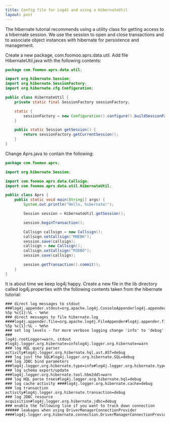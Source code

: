 ```yaml
---
title: Config file for Log4J and using a HibernateUtil
layout: post
---
```

The hibernate tutorial recommends using a utility class for getting access to a hibernate session. We use the session to open and close transactions and to associate object instances with hibernate for persistence and management.

Create a new package, com.foomoo.aprs.data.util. Add file HibernateUtil.java with the following contents:

```java
package com.foomoo.aprs.data.util;

import org.hibernate.Session;
import org.hibernate.SessionFactory;
import org.hibernate.cfg.Configuration;

public class HibernateUtil {
    private static final SessionFactory sessionFactory;

    static {
        sessionFactory = new Configuration().configure().buildSessionFactory();
    }

    public static Session getSession() {
        return sessionFactory.getCurrentSession();
    }
}
```
Change Aprs.java to contain the following: 

```java
package com.foomoo.aprs;

import org.hibernate.Session;

import com.foomoo.aprs.data.Callsign;
import com.foomoo.aprs.data.util.HibernateUtil;

public class Aprs {
    public static void main(String[] args) {
        System.out.println("Hello, hibernate!");

        Session session = HibernateUtil.getSession();

        session.beginTransaction();

        Callsign callsign = new Callsign();
        callsign.setCallsign("M0EBK");
        session.save(callsign);
        callsign = new Callsign();
        callsign.setCallsign("M3DBO");
        session.save(callsign);

        session.getTransaction().commit();
    }
}
```

It is about time we keep log4j happy. Create a new file in the lib directory called log4j.properties with the following contents taken from the hibernate tutorial: 

```
### direct log messages to stdout ###log4j.appender.stdout=org.apache.log4j.ConsoleAppenderlog4j.appender.stdout.Target=System.outlog4j.appender.stdout.layout=org.apache.log4j.PatternLayoutlog4j.appender.stdout.layout.ConversionPattern=%d{ABSOLUTE} %5p %c{1}:%L - %m%n
### direct messages to file hibernate.log ####log4j.appender.file=org.apache.log4j.FileAppender#log4j.appender.file.File=hibernate.log#log4j.appender.file.layout=org.apache.log4j.PatternLayout#log4j.appender.file.layout.ConversionPattern=%d{ABSOLUTE} %5p %c{1}:%L - %m%n
### set log levels - for more verbose logging change 'info' to 'debug' ###
log4j.rootLogger=warn, stdout
#log4j.logger.org.hibernate=infolog4j.logger.org.hibernate=warn
### log HQL query parser activity#log4j.logger.org.hibernate.hql.ast.AST=debug
### log just the SQL#log4j.logger.org.hibernate.SQL=debug
### log JDBC bind parameters ###log4j.logger.org.hibernate.type=info#log4j.logger.org.hibernate.type=debug
### log schema export/update ###log4j.logger.org.hibernate.tool.hbm2ddl=warn
### log HQL parse trees#log4j.logger.org.hibernate.hql=debug
### log cache activity ####log4j.logger.org.hibernate.cache=debug
### log transaction activity#log4j.logger.org.hibernate.transaction=debug
### log JDBC resource acquisition#log4j.logger.org.hibernate.jdbc=debug
### enable the following line if you want to track down connection ###### leakages when using DriverManagerConnectionProvider ####log4j.logger.org.hibernate.connection.DriverManagerConnectionProvider=trace
```

